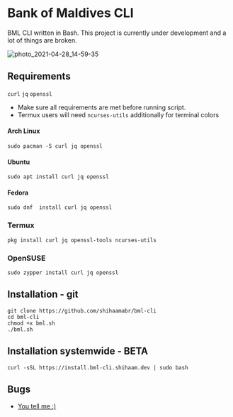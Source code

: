 # Bank of Maldives CLI
BML CLI written in Bash. This project is currently under development and a lot of things are broken.

![photo_2021-04-28_14-59-35](https://user-images.githubusercontent.com/18140039/116385581-5c948300-a832-11eb-899b-9133501a4ae7.jpg)
    
## Requirements
`curl` `jq` `openssl`
- Make sure all requirements are met before running script.
- Termux users will need `ncurses-utils` additionally for terminal colors

#### Arch Linux
`sudo pacman -S curl jq openssl`

#### Ubuntu
`sudo apt install curl jq openssl`

#### Fedora
`sudo dnf  install curl jq openssl`

### Termux
`pkg install curl jq openssl-tools ncurses-utils`

### OpenSUSE
`sudo zypper install curl jq openssl`

## Installation - git
```
git clone https://github.com/shihaamabr/bml-cli
cd bml-cli
chmod +x bml.sh
./bml.sh
```
## Installation systemwide - BETA
`curl -sSL https://install.bml-cli.shihaam.dev | sudo bash`



## Bugs
- [You tell me :)](https://github.com/shihaamabr/bml-cli/issues/new)
